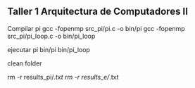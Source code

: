 ## Taller 1 Arquitectura de Computadores II

Compilar  pi
gcc -fopenmp src_pi/pi.c -o bin/pi
gcc -fopenmp src_pi/pi_loop.c -o bin/pi_loop

ejecutar pi
bin/pi
bin/pi_loop


clean folder

rm -r results_pi/*.txt
rm -r results_e/*.txt